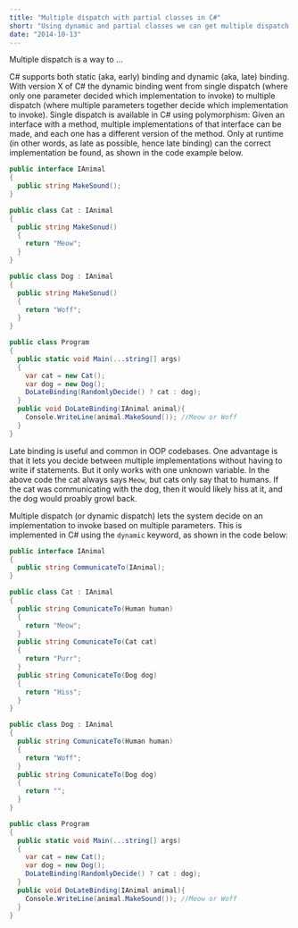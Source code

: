 ```yaml
---
title: "Multiple dispatch with partial classes in C#"
short: "Using dynamic and partial classes we can get multiple dispatch in C#"
date: "2014-10-13"
---
```


Multiple dispatch is a way to ...

C# supports both static (aka, early) binding and dynamic (aka, late) binding. With version X of C# the dynamic binding went from single dispatch (where only one parameter decided which implementation to invoke) to multiple dispatch (where multiple parameters together decide which implementation to invoke). Single dispatch is available in C# using polymorphism: Given an interface with a method, multiple implementations of that interface can be made, and each one has a different version of the method. Only at runtime (in other words, as late as possible, hence late binding) can the correct implementation be found, as shown in the code example below.

```c#
public interface IAnimal
{
  public string MakeSound();
}

public class Cat : IAnimal
{
  public string MakeSonud()
  {
    return "Meow";
  }
}

public class Dog : IAnimal
{
  public string MakeSonud()
  {
    return "Woff";
  }
}

public class Program
{
  public static void Main(...string[] args)
  {
    var cat = new Cat();
    var dog = new Dog();
    DoLateBinding(RandomlyDecide() ? cat : dog);
  }
  public void DoLateBinding(IAnimal animal){
    Console.WriteLine(animal.MakeSound()); //Meow or Woff
  }
}
```

Late binding is useful and common in OOP codebases. One advantage is that it lets you decide between multiple implementations without having to write if statements. But it only works with one unknown variable. In the above code the cat always says `Meow`, but cats only say that to humans. If the cat was communicating with the dog, then it would likely hiss at it, and the dog would proably growl back.

Multiple dispatch (or dynamic dispatch) lets the system decide on an implementation to invoke based on multiple parameters. This is implemented in C# using the `dynamic` keyword, as shown in the code below:

```c#
public interface IAnimal
{
  public string CommunicateTo(IAnimal);
}

public class Cat : IAnimal
{
  public string ComunicateTo(Human human)
  {
    return "Meow";
  }
  public string ComunicateTo(Cat cat)
  {
    return "Purr";
  }
  public string ComunicateTo(Dog dog)
  {
    return "Hiss";
  }
}

public class Dog : IAnimal
{
  public string ComunicateTo(Human human)
  {
    return "Woff";
  }
  public string ComunicateTo(Dog dog)
  {
    return "";
  }
}

public class Program
{
  public static void Main(...string[] args)
  {
    var cat = new Cat();
    var dog = new Dog();
    DoLateBinding(RandomlyDecide() ? cat : dog);
  }
  public void DoLateBinding(IAnimal animal){
    Console.WriteLine(animal.MakeSound()); //Meow or Woff
  }
}
```

